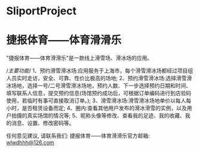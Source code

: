 # SliportProject
# 捷报体育——体育滑滑乐

  "捷报体育——体育滑滑乐"是一款线上滑雪场、滑冰场的应用。
  
  /*主要功能*/
  1、预约滑雪滑冰场:应用服务于上海市，每个滑雪滑冰场都经过项目组人员实时走访，安全、可靠、性价比极高的场地;
  2、预约滑雪滑冰场:选择滑雪滑冰场地，选择一号/二号滑雪滑冰场地，预约人数、下一步选择预约日期和时间、填写联系人信息，提交预约信息(场馆预约成功后，可根据订单编码进行到店验码使用，若临时有事可直接取消订单。); 
  3、滑雪滑冰场:滑雪滑冰场地单价以每人每小时，是否租赁设备而定;
  4、圈内:查看其他用户发布的滑冰滑雪的实例，以及用户拍摄的真实场馆的情况等;
  5、昵称头像等修改、查看我的足迹、我的收藏、我的消息、设置、修改密码等。

  任何意见建议, 请联系我们: 
  捷报体育——体育滑滑乐官方邮箱: wlwdhhh@126.com
